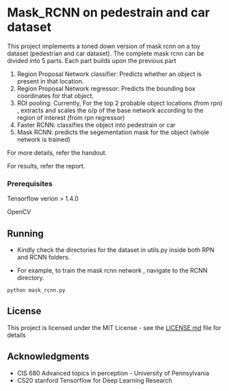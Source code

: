# Mask_RCNN on pedestrain and car dataset

This project implements a toned down version of mask rcnn on a toy dataset (pedestrian and car dataset). 
The complete mask rcnn can be divided into 5 parts. Each part builds upon the previous part
1. Region Proposal Network classifier: Predicts whether an object is present in that location.
2. Region Proposal Network regressor: Predicts the bounding box coordinates for that object.
3. ROI pooling: Currently, For the top 2 probable object locations (from rpn) , extracts and scales the  o/p of the base network according to the region of interest (from rpn regressor)
4. Faster RCNN: classifies the object into pedestrain or car
5. Mask RCNN: predicts the segementation mask for the object (whole network is trained)

For more details, refer the handout.

For results, refer the report.

### Prerequisites

Tensorflow verion > 1.4.0

OpenCV
## Running

* Kindly check the directories for the dataset in utils.py inside both RPN and RCNN folders.

* For example, to train the mask rcnn network , navigate to the RCNN directory.

```
python mask_rcnn.py
```

## License

This project is licensed under the MIT License - see the [LICENSE.md](LICENSE.md) file for details

## Acknowledgments

* CIS 680 Advanced topics in perception - University of Pennsylvania
* CS20 stanford Tensorflow for Deep Learning Research 


